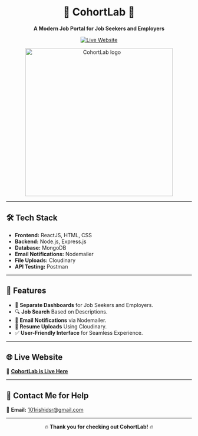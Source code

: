 <div align="center">

# 🚀 **CohortLab** 💼

**A Modern Job Portal for Job Seekers and Employers**

[![Live Website](https://img.shields.io/badge/Website-Live-blue?style=for-the-badge)](https://job-cohortlab.onrender.com/)

<p align="center">
  <img src="https://github.com/user-attachments/assets/03373fc2-bca9-4296-ac3b-32c3549d65e4" alt="CohortLab logo" width="400"/>
</p>

</div>

---

## 🛠️ **Tech Stack**

- **Frontend:** ReactJS, HTML, CSS  
- **Backend:** Node.js, Express.js  
- **Database:** MongoDB  
- **Email Notifications:** Nodemailer  
- **File Uploads:** Cloudinary  
- **API Testing:** Postman  

---

## 🚀 **Features**

- 📝 **Separate Dashboards** for Job Seekers and Employers.  
- 🔍 **Job Search** Based on Descriptions.  
- 📧 **Email Notifications** via Nodemailer.  
- 📄 **Resume Uploads** Using Cloudinary.  
- ✅ **User-Friendly Interface** for Seamless Experience.  

---

## 🌐 **Live Website**

🔗 [**CohortLab is Live Here**](https://job-cohortlab.onrender.com/)

---

## 💬 **Contact Me for Help**

📧 **Email:** [101rishidsr@gmail.com](mailto:101rishidsr@gmail.com)

---

<div align="center">

🔥 **Thank you for checking out CohortLab!** 🔥


